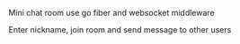 Mini chat room use go fiber and websocket middleware

Enter nickname, join room and send message to other users
